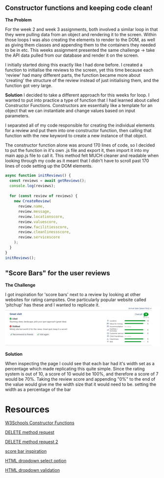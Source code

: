 ## Constructor functions and keeping code clean!

**The Problem**

For the week 2 and week 3 assignments, both involved a similar loop in that they were pulling data from an object and rendering it to the screen. Within those loops I was also creating the elements to render to the DOM, as well as giving them classes and appending them to the containers they needed to be in etc. This weeks assignment presented the same challenge -> take the API data pulled from our database and render it on the screen.

I initially started doing this exactly like I had done before. I created a function to initialise the reviews to the screen, yet this time because each 'review' had many different parts, the function became more about 'creating' the structure of the review instead of just initialising them, and the function got very large.

**Solution**
I decided to take a different approach for this weeks for loop. I wanted to put into practice a type of function that I had learned about called Constructor Functions. Constructors are essentially like a template for an object that we can instantiate and change values based on input parameters.

I separated all of my code responsible for creating the individual elements for a review and put them into one constructor function, then calling that function with the new keyword to create a new instance of that object.

The constructor function alone was around 170 lines of code, so I decided to put the function in it's own .js file and export it, then import it into my main app.js file to call it. This method felt MUCH cleaner and readable when looking through my code as it meant that I didn't have to scroll past 170 lines of code setting up the DOM elements.

```javascript
async function initReviews() {
  const reviews = await getReviews();
  console.log(reviews);

  for (const review of reviews) {
    new CreateReview(
      review.name,
      review.message,
      review.locationscore,
      review.valuescore,
      review.facilitiesscore,
      review.cleanlinessscore,
      review.servicescore
    );
  }
}
initReviews();
```

## "Score Bars" for the user reviews

**The Challenge**

I got inspiration for 'score bars' next to a review by looking at other websites for rating campsites. One particularly popular website called 'pitchup' has these and I wanted to replicate it.
![score-bars-example](./assignment-extras/score-bars-example.png)

**Solution**

When inspecting the page I could see that each bar had it's width set as a percentage which made replicating this quite simple. Since the rating system is out of 10, a score of 10 would be 100%, and therefore a score of 7 would be 70%. Taking the review score and appending "0%" to the end of the value would give me the width size that it would need to be.
setting the width as a percentage of the bar

# Resources

[W3Schools Constructor Functions](https://www.w3schools.com/js/js_object_constructors.asp)

[DELETE method request](https://stackoverflow.com/questions/40284338/javascript-fetch-delete-and-put-requests)

[DELETE method request 2](https://blog.stackademic.com/demystifying-fetch-a-guide-to-get-post-patch-and-delete-da8514f041e4)

[score bar inspiration](https://www.pitchup.com/campsites/England/North_East/North_Yorkshire/Skipton/draughton-heights-campsite/)

[HTML dropdown select option](https://www.w3schools.com/tags/tag_select.asp)

[HTML dropdown validation](https://stackoverflow.com/a/44638785)

